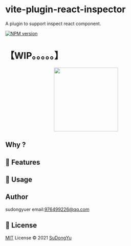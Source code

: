 # vite-plugin-react-inspector

A plugin to support  inspect react component.

[![NPM version](https://badge.fury.io/js/vite-plugin-react-inspector.svg)](https://www.npmjs.com/package/vite-plugin-react-inspector)

# 【WIP。。。。。】

<p align='center'>
<img src='' width='200'/>
</p>

## Why ?

## 🚀 Features

## 🦄 Usage

## Author

sudongyuer email:976499226@qq.com

## 📄 License

[MIT](./LICENSE) License © 2021 [SuDongYu](https://github.com/sudongyuer)
